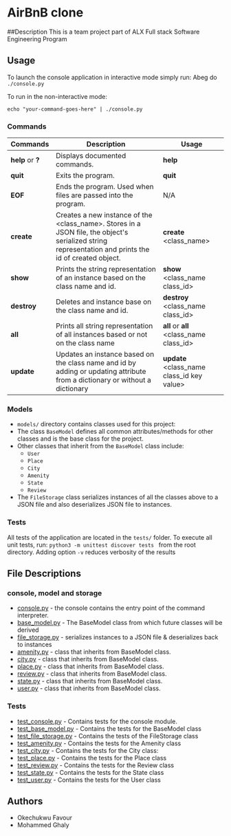 # AirBnB clone

##Description
This is a team project part of ALX Full stack Software Engineering Program

## Usage

To launch the console application in interactive mode simply run:
Abeg do
`./console.py`

To run in the non-interactive mode:

`echo "your-command-goes-here" | ./console.py `

### Commands

| Commands          | Description                                                                                                                                             | Usage                                        |
| ----------------- | ------------------------------------------------------------------------------------------------------------------------------------------------------- | -------------------------------------------- |
| **help** or **?** | Displays documented commands.                                                                                                                           | **help**                                     |
| **quit**          | Exits the program.                                                                                                                                      | **quit**                                     |
| **EOF**           | Ends the program. Used when files are passed into the program.                                                                                          | N/A                                          |
| **create**        | Creates a new instance of the \<class_name\>. Stores in a JSON file, the object's serialized string representation and prints the id of created object. | **create** \<class_name\>                    |
| **show**          | Prints the string representation of an instance based on the class name and id.                                                                         | **show** \<class_name class_id\>             |
| **destroy**       | Deletes and instance base on the class name and id.                                                                                                     | **destroy** \<class_name class_id\>          |
| **all**           | Prints all string representation of all instances based or not on the class name                                                                        | **all** or **all** \<class_name class_id\>   |
| **update**        | Updates an instance based on the class name and id by adding or updating attribute from a dictionary or without a dictionary                            | **update** \<class_name class_id key value\> |

### Models

- `models/` directory contains classes used for this project:
- The class `BaseModel` defines all common attributes/methods for other classes and is the base class for the project.
- Other classes that inherit from the `BaseModel` class include:
  - `User`
  - `Place`
  - `City`
  - `Amenity`
  - `State`
  - `Review`
- The `FileStorage` class serializes instances of all the classes above to a JSON file and also deserializes JSON file to instances.

### Tests

All tests of the application are located in the `tests/` folder.
To execute all unit tests, run:
`python3 -m unittest discover tests `
from the root directory. Adding option `-v` reduces verbosity of the results

## File Descriptions

### console, model and storage

- [console.py](console.py) - the console contains the entry point of the command interpreter.
- [base_model.py](models/base_model.py) - The BaseModel class from which future classes will be derived
- [file_storage.py](models/engine/file_storage.py) - serializes instances to a JSON file & deserializes back to instances
- [amenity.py](models/amenity.py) - class that inherits from BaseModel class.
- [city.py](models/city.py) - class that inherits from BaseModel class.
- [place.py](models/place.py) - class that inherits from BaseModel class.
- [review.py](models/review.py) - class that inherits from BaseModel class.
- [state.py](models/state.py) - class that inherits from BaseModel class.
- [user.py](models/user.py) - class that inherits from BaseModel class.

### Tests

- [test_console.py](tests/test_console.py) - Contains tests for the console module.
- [test_base_model.py](tests/test_models/test_base_model.py) - Contains the tests for the BaseModel class
- [test_file_storage.py](tests/test_models/test_file_storage.py) - Contains the tests of the FileStorage class
- [test_amenity.py](tests/test_models/test_amenity.py) - Contains the tests for the Amenity class
- [test_city.py](tests/test_models/test_city.py) - Contains the tests for the City class:
- [test_place.py](tests/test_models/test_place.py) - Contains the tests for the Place class
- [test_review.py](tests/test_models/test_review.py) - Contains the tests for the Review class
- [test_state.py](tests/test_models/test_state.py) - Contains the tests for the State class
- [test_user.py](tests/test_models/test_user.py) - Contains the tests for the User class

## Authors

- Okechukwu Favour
-  Mohammed Ghaly